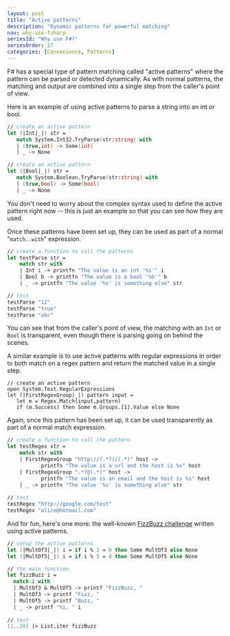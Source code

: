 ```yaml
---
layout: post
title: "Active patterns"
description: "Dynamic patterns for powerful matching"
nav: why-use-fsharp
seriesId: "Why use F#?"
seriesOrder: 17
categories: [Convenience, Patterns]
---
```


F# has a special type of pattern matching called "active patterns" where the pattern can be parsed or detected dynamically. As with normal patterns, the matching and output are combined into a single step from the caller's point of view.

Here is an example of using active patterns to parse a string into an int or bool. 

```fsharp
// create an active pattern
let (|Int|_|) str =
   match System.Int32.TryParse(str:string) with
   | (true,int) -> Some(int)
   | _ -> None

// create an active pattern
let (|Bool|_|) str =
   match System.Boolean.TryParse(str:string) with
   | (true,bool) -> Some(bool)
   | _ -> None
```   

<div class="alert alert-info">   
You don't need to worry about the complex syntax used to define the active pattern right now -- this is just an example so that you can see how they are used.
</div>

Once these patterns have been set up, they can be used as part of a normal "`match..with`" expression.

```fsharp
// create a function to call the patterns
let testParse str = 
    match str with
    | Int i -> printfn "The value is an int '%i'" i
    | Bool b -> printfn "The value is a bool '%b'" b
    | _ -> printfn "The value '%s' is something else" str

// test
testParse "12"
testParse "true"
testParse "abc"
```

You can see that from the caller's point of view, the matching with an `Int` or `Bool` is transparent, even though there is parsing going on behind the scenes.

A similar example is to use active patterns with regular expressions in order to both match on a regex pattern and return the matched value in a single step.

<div class="highlight"><pre><code class="fsharp"><span class="c1">// create an active pattern</span>
<span class="k">open</span> <span class="nn">System</span><span class="p">.</span><span class="nn">Text</span><span class="p">.</span><span class="nc">RegularExpressions</span>
<span class="k">let</span> <span class="o">(|</span><span class="nc">FirstRegexGroup</span><span class="o">|_|)</span> <span class="n">pattern</span> <span class="n">input</span> <span class="o">=</span>
   <span class="k">let</span> <span class="n">m</span> <span class="o">=</span> <span class="nn">Regex</span><span class="p">.</span><span class="nc">Match</span><span class="o">(</span><span class="n">input</span><span class="o">,</span><span class="n">pattern</span><span class="o">)</span> 
   <span class="k">if</span> <span class="o">(</span><span class="n">m</span><span class="o">.</span><span class="nc">Success</span><span class="o">)</span> <span class="k">then</span> <span class="nc">Some</span> <span class="n">m</span><span class="o">.</span><span class="nn">Groups</span><span class="p">.</span><span >[1]</span><span class="p">.</span><span class="nc">Value</span> <span class="k">else</span> <span class="nc">None</span>  <span class="c1"></span>
</code></pre>
</div>
   
Again, once this pattern has been set up, it can be used transparently as part of a normal match expression.

```fsharp
// create a function to call the pattern
let testRegex str = 
    match str with
    | FirstRegexGroup "http://(.*?)/(.*)" host -> 
           printfn "The value is a url and the host is %s" host
    | FirstRegexGroup ".*?@(.*)" host -> 
           printfn "The value is an email and the host is %s" host
    | _ -> printfn "The value '%s' is something else" str
   
// test
testRegex "http://google.com/test"
testRegex "alice@hotmail.com"
```

And for fun, here's one more: the well-known [FizzBuzz challenge](http://www.codinghorror.com/blog/2007/02/why-cant-programmers-program.html) written using active patterns.

```fsharp
// setup the active patterns
let (|MultOf3|_|) i = if i % 3 = 0 then Some MultOf3 else None
let (|MultOf5|_|) i = if i % 5 = 0 then Some MultOf5 else None

// the main function
let fizzBuzz i = 
  match i with
  | MultOf3 & MultOf5 -> printf "FizzBuzz, " 
  | MultOf3 -> printf "Fizz, " 
  | MultOf5 -> printf "Buzz, " 
  | _ -> printf "%i, " i
  
// test
[1..20] |> List.iter fizzBuzz 
```

